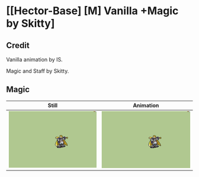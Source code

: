 # [\[Hector-Base\] \[M\] Vanilla +Magic by Skitty]

## Credit

Vanilla animation by IS.

Magic and Staff by Skitty.
	
## Magic

| Still | Animation |
| :---: | :-------: |
| ![Magic still](./Magic_000.png) | ![Magic animation](./Magic.gif) |
